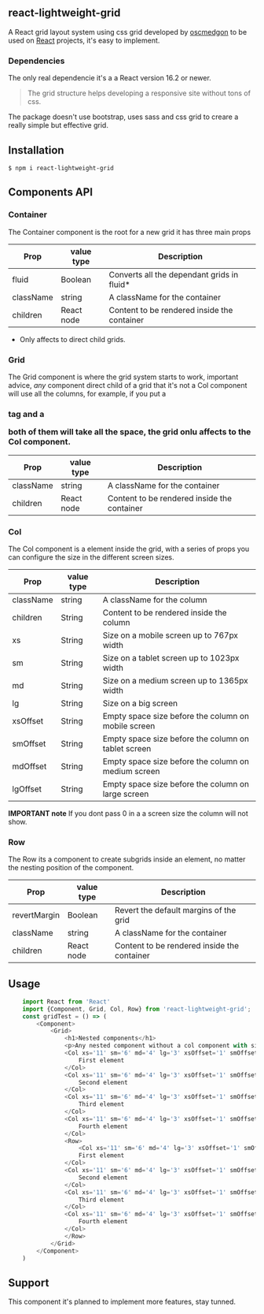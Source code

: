 ## react-lightweight-grid

A React grid layout system using css grid developed by [oscmedgon][2] to be used on [React][1] projects, it's easy to implement.

### Dependencies
The only real dependencie it's a a React version 16.2 or newer.

> The grid structure helps developing a responsive site without tons of css.

The package doesn't use bootstrap, uses sass and css grid to creare a really simple but effective grid.

## Installation

```$ npm i react-lightweight-grid```

## Components API

### Container
The Container component is the root for a new grid it has three main props


| Prop      	|  value type 	| Description                                 	|
|-----------	|-------------	|---------------------------------------------	|
| fluid     	| Boolean     	| Converts all the dependant grids in fluid*  	|
| className 	| string      	| A className for the container               	|
| children  	| React node  	| Content to be rendered inside the container 	|


* Only affects to direct child grids.

### Grid
The Grid component is where the grid system starts to work, important advice, *any* component direct child of a grid that it's not a Col component will use all the columns, for example, if you put a <h3> tag and a <p> both of them will take all the space, the grid onlu affects to the Col component.
    
    
| Prop      	|  value type 	| Description                                 	|
|-----------	|-------------	|---------------------------------------------	|
| className 	| string      	| A className for the container               	|
| children  	| React node  	| Content to be rendered inside the container 	|

    
### Col
The Col component is a element inside the grid, with a series of props you can configure the size in the different screen sizes.

| Prop      	|  value type 	| Description                                 	       |
|-----------	|-------------	|----------------------------------------------------  |
| className 	| string      	| A className for the column               	           |
| children  	| String  	    | Content to be rendered inside the column 	           |
| xs  	        | String  	    | Size on a mobile screen up to 767px width            |
| sm  	        | String  	    | Size on a tablet screen up to 1023px width           |
| md  	        | String        | Size on a medium screen up to 1365px width           |
| lg  	        | String  	    | Size on a big screen                                 |
| xsOffset  	| String      	| Empty space size before the column on mobile screen  |
| smOffset  	| String      	| Empty space size before the column on tablet screen  |
| mdOffset  	| String  	    | Empty space size before the column on medium screen  |
| lgOffset  	| String      	| Empty space size before the column on large screen   |

**IMPORTANT note**
If you dont pass 0 in a a screen size the column will not show.

### Row
The Row its a component to create subgrids inside an element, no matter the nesting position of the component.

| Prop      	|  value type 	| Description                                 	|
|-----------	|-------------	|---------------------------------------------	|
| revertMargin  | Boolean     	| Revert the default margins of the grid    	|
| className 	| string      	| A className for the container               	|
| children  	| React node  	| Content to be rendered inside the container 	|


## Usage
```javascript
    import React from 'React'
    import {Component, Grid, Col, Row} from 'react-lightweight-grid';
    const gridTest = () => (
        <Component>
            <Grid>
                <h1>Nested components</h1>
                <p>Any nested component without a col component with size propierties fits all the grid</p>
                <Col xs='11' sm='6' md='4' lg='3' xsOffset='1' smOffset='3' mdOffset='4' lgOffset='1'>
                    First element
                </Col>
                <Col xs='11' sm='6' md='4' lg='3' xsOffset='1' smOffset='3' mdOffset='4' lgOffset='1'>
                    Second element
                </Col>
                <Col xs='11' sm='6' md='4' lg='3' xsOffset='1' smOffset='3' mdOffset='4' lgOffset='1'>
                    Third element
                </Col>
                <Col xs='11' sm='6' md='4' lg='3' xsOffset='1' smOffset='3' mdOffset='4' lgOffset='1'>
                    Fourth element
                </Col>
                <Row>
                    <Col xs='11' sm='6' md='4' lg='3' xsOffset='1' smOffset='3' mdOffset='4' lgOffset='1'>
                    First element
                </Col>
                <Col xs='11' sm='6' md='4' lg='3' xsOffset='1' smOffset='3' mdOffset='4' lgOffset='1'>
                    Second element
                </Col>
                <Col xs='11' sm='6' md='4' lg='3' xsOffset='1' smOffset='3' mdOffset='4' lgOffset='1'>
                    Third element
                </Col>
                <Col xs='11' sm='6' md='4' lg='3' xsOffset='1' smOffset='3' mdOffset='4' lgOffset='1'>
                    Fourth element
                </Col>
                </Row>
            </Grid>
        </Component>
    )

```

## Support
This component it's planned to implement more features, stay tunned.

[1]: https://facebook.github.io/react/
[2]: https://www.omwdesign.eu
